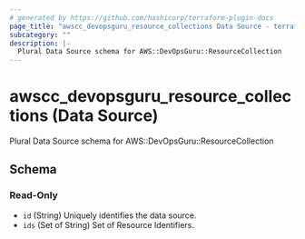 ```yaml
---
# generated by https://github.com/hashicorp/terraform-plugin-docs
page_title: "awscc_devopsguru_resource_collections Data Source - terraform-provider-awscc"
subcategory: ""
description: |-
  Plural Data Source schema for AWS::DevOpsGuru::ResourceCollection
---
```


# awscc_devopsguru_resource_collections (Data Source)

Plural Data Source schema for AWS::DevOpsGuru::ResourceCollection



<!-- schema generated by tfplugindocs -->
## Schema

### Read-Only

- `id` (String) Uniquely identifies the data source.
- `ids` (Set of String) Set of Resource Identifiers.
